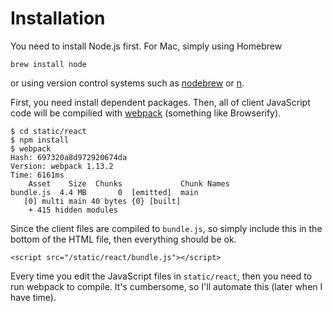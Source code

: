 
# Installation

You need to install Node.js first. For Mac, simply using Homebrew
```
brew install node
```
or using version control systems such as [nodebrew](https://github.com/hokaccha/nodebrew) or [n](https://github.com/tj/n).


First, you need install dependent packages.
Then, all of client JavaScript code will be compilied with [webpack](https://github.com/webpack/webpack) (something like Browserify).

```
$ cd static/react
$ npm install
$ webpack
Hash: 697320a8d972920674da
Version: webpack 1.13.2
Time: 6161ms
    Asset    Size  Chunks             Chunk Names
bundle.js  4.4 MB       0  [emitted]  main
   [0] multi main 40 bytes {0} [built]
    + 415 hidden modules
```

Since the client files are compiled to `bundle.js`, so simply include this in the bottom of the HTML file, then everything should be ok.
```
<script src="/static/react/bundle.js"></script>
```

Every time you edit the JavaScript files in `static/react`, then you need to run webpack to compile.
It's cumbersome, so I'll automate this (later when I have time).


